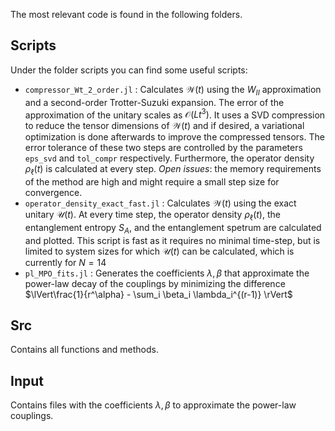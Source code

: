 The most relevant code is found in the following folders.

## Scripts

Under the folder scripts you can find some useful scripts:

* `compressor_Wt_2_order.jl` : Calculates $\mathcal{W}(t)$ using the $W_{II}$ approximation and a second-order Trotter-Suzuki expansion. The error of the approximation of the unitary scales as $\mathcal{O}(Lt^3)$. It uses a SVD compression to reduce the tensor dimensions of $\mathcal{W}(t)$ and if desired, a variational optimization is done afterwards to improve the compressed tensors. The error tolerance of these two steps are controlled by the parameters `eps_svd` and `tol_compr` respectively. Furthermore, the operator density $\rho_\ell(t)$ is calculated at every step. *Open issues*: the memory requirements of the method are high and might require a small step size for convergence.
* `operator_density_exact_fast.jl` : Calculates $\mathcal{W}(t)$ using the exact unitary $\mathcal{U}(t)$. At every time step, the operator density $\rho_\ell(t)$, the entanglement entropy $S_A$, and the entanglement spetrum are calculated and plotted. This script is fast as it requires no minimal time-step, but is limited to system sizes for which $\mathcal{U}(t)$ can be calculated, which is currently for $N=14$
* `pl_MPO_fits.jl` : Generates the coefficients $\lambda, \beta$ that approximate the power-law decay of the couplings by minimizing the difference $\lVert\frac{1}{r^\alpha} - \sum_i \beta_i \lambda_i^{(r-1)} \rVert$

## Src

Contains all functions and methods.

## Input

Contains files with the coefficients $\lambda, \beta$ to approximate the power-law couplings.

